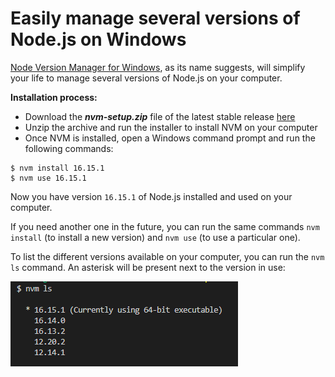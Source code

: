 # Easily manage several versions of Node.js on Windows

[Node Version Manager for Windows](https://github.com/coreybutler/nvm-windows), as its name suggests, will simplify your life to manage several versions of Node.js on your computer.

**Installation process:**
- Download the ***nvm-setup.zip*** file of the latest stable release [here](https://github.com/coreybutler/nvm-windows/releases)
- Unzip the archive and run the installer to install NVM on your computer
- Once NVM is installed, open a Windows command prompt and run the following commands:
```
$ nvm install 16.15.1
$ nvm use 16.15.1
```

Now you have version `16.15.1` of Node.js installed and used on your computer.

If you need another one in the future, you can run the same commands `nvm install` (to install a new version) and `nvm use` (to use a particular one).

To list the different versions available on your computer, you can run the `nvm ls` command. An asterisk will be present next to the version in use:

![NVM screenshot](./assets/nvm_screenshot.png)

